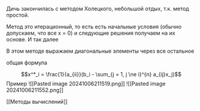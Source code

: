 Дичь закончилась с методом Холецкого, небольшой отдых, т.к. метод простой.

Метод это итерационный, то есть есть начальные условия (обычно допускаем, что все x = 0) и следующие решения получаем на их основе. И так далее 

В этом методе выражаем диагональные элементы через все остальное 

общая формула 

$$x^*_i = \frac{1}{a_{ii}}(b_i - \sum_{j = 1, j \ne i}^{n} a_{ij}x_j)$$
Пример 
![[Pasted image 20241006211519.png]]
![[Pasted image 20241006211552.png]]

[[Методы вычислений]]